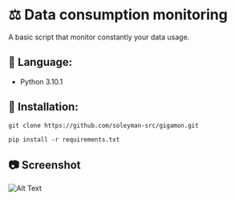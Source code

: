 # ⚖️ Data consumption monitoring
A basic script that monitor constantly your data usage.

## 📃 Language:
* Python 3.10.1

## 💾 Installation:
```
git clone https://github.com/soleyman-src/gigamon.git
```
```
pip install -r requirements.txt
```

## 📷 Screenshot
![Alt Text](http://ablatival-lever.000webhostapp.com/GigaMon-Gif.gif)
